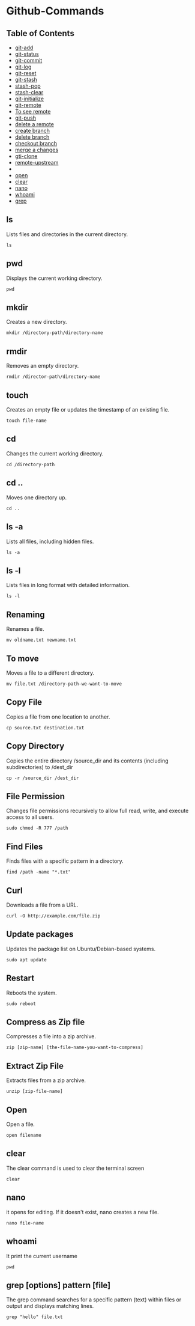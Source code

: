 # Github-Commands

<h2>Table of Contents</h2>
<ul>
  <li><a href="#command-1">git-add</a></li>
  <li><a href="#command-2">git-status</a></li>
  <li><a href="#command-3">git-commit</a></li>
  <li><a href="#command-4">git-log</a></li>
  <li><a href="#command-5">git-reset</a></li>
  <li><a href="#command-6">git-stash</a></li>
  <li><a href="#command-7">stash-pop</a></li>
  <li><a href="#command-8">stash-clear</a></li>
  <li><a href="#command-9">git-initialize</a></li>
  <li><a href="#command-10">git-remote</a></li>
  <li><a href="#command-11">To see remote</a></li>
  <li><a href="#command-12">git-push</a></li>
  <li><a href="#command-13">delete a remote</a></li>
  <li><a href="#command-14">create branch</a></li>
  <li><a href="#command-15">delete branch</a></li>
  <li><a href="#command-16">checkout branch</a></li>
  <li><a href="#command-17">merge a changes</a></li>
  <li><a href="#command-18">gti-clone</a></li>
  <li><a href="#command-19">remote-upstream</a></li>
  <li><a href="#command-20"></a></li>
  <li><a href="#command-21">open</a></li>
  <li><a href="#command-22">clear</a></li>
  <li><a href="#command-23">nano</a></li>
  <li><a href="#command-24">whoami</a></li>
  <li><a href="#command-25">grep</a></li>
</ul>


<h2 id="command-1">ls</h2>
<p>Lists files and directories in the current directory.</p>
<pre><code>ls</code></pre>

<h2 id="command-2">pwd</h2>
<p>Displays the current working directory.</p>
<pre><code>pwd</code></pre>

<h2 id="command-3">mkdir</h2>
<p>Creates a new directory.</p>
<pre><code>mkdir /directory-path/directory-name</code></pre>

<h2 id="command-4">rmdir</h2>
<p>Removes an empty directory.</p>
<pre><code>rmdir /director-path/directory-name</code></pre>

<h2 id="command-5">touch</h2>
<p>Creates an empty file or updates the timestamp of an existing file.</p>
<pre><code>touch file-name</code></pre>

<h2 id="command-6">cd</h2>
<p>Changes the current working directory.</p>
<pre><code>cd /directory-path</code></pre>

<h2 id="command-7">cd ..</h2>
<p>Moves one directory up.</p>
<pre><code>cd ..</code></pre>

<h2 id="command-8">ls -a</h2>
<p> Lists all files, including hidden files.</p>
<pre><code>ls -a</code></pre>

<h2 id="command-9">ls -l</h2>
<p>Lists files in long format with detailed information.</p>
<pre><code>ls -l</code></pre>

<h2 id="command-10">Renaming</h2>
<p>Renames a file.</p>
<pre><code>mv oldname.txt newname.txt</code></pre>

<h2 id="command-11">To move</h2>
<p>Moves a file to a different directory.</p>
<pre><code>mv file.txt /directory-path-we-want-to-move</code></pre>

<h2 id="command-12">Copy File</h2>
<p>Copies a file from one location to another.</p>
<pre><code>cp source.txt destination.txt</code></pre>

<h2 id="command-13">Copy Directory</h2>
<p>Copies the entire directory /source_dir and its contents (including subdirectories) to /dest_dir</p>
<pre><code>cp -r /source_dir /dest_dir</code></pre>

<h2 id="command-14">File Permission</h2>
<p> Changes file permissions recursively to allow full read, write, and execute access to all users.</p>
<pre><code>sudo chmod -R 777 /path</code></pre>

<h2 id="command-15">Find Files</h2>
<p>Finds files with a specific pattern in a directory.</p>
<pre><code>find /path -name "*.txt" </code></pre>

<h2 id="command-16">Curl</h2>
<p>Downloads a file from a URL.</p>
<pre><code>curl -O http://example.com/file.zip</code></pre>

<h2 id="command-17">Update packages</h2>
<p>Updates the package list on Ubuntu/Debian-based systems. </p>
<pre><code>sudo apt update</code></pre>

<h2 id="command-18">Restart</h2>
<p>Reboots the system.</p>
<pre><code>sudo reboot</code></pre>

<h2 id="command-19">Compress as Zip file</h2>
<p>Compresses a file into a zip archive.</p>
<pre><code>zip [zip-name] [the-file-name-you-want-to-compress]</code></pre>

<h2 id="command-20">Extract Zip File</h2>
<p>Extracts files from a zip archive.</p>
<pre><code>unzip [zip-file-name]</code></pre>

<h2 id="command-21">Open</h2>
<p>Open a file.</p>
<pre><code>open filename</code></pre>

<h2 id="command-22">clear</h2>
<p>The clear command is used to clear the terminal screen</p>
<pre><code>clear</code></pre>

<h2 id="command-23">nano</h2>
<p> it opens for editing. If it doesn't exist, nano creates a new file.</p>
<pre><code>nano file-name</code></pre>

<h2 id="command-24">whoami</h2>
<p>It print the current username</p>
<pre><code>pwd</code></pre>

<h2 id="command-25">grep [options] pattern [file]</h2>
<p>The grep command searches for a specific pattern (text) within files or output and displays matching lines.</p>
<pre><code>grep "hello" file.txt</code></pre>
